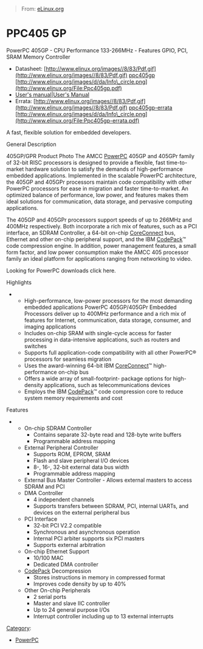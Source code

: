 > From: [eLinux.org](http://eLinux.org/PPC405_GP "http://eLinux.org/PPC405_GP")


# PPC405 GP



PowerPC 405GP - CPU Performance 133-266MHz - Features GPIO, PCI, SRAM
Memory Controller

-   Datasheet:
    [http://www.elinux.org/images//8/83/Pdf.gif](http://www.elinux.org/images//8/83/Pdf.gif)
    [ppc405gp](http://eLinux.org/images/c/cc/Ppc405gp.pdf "Ppc405gp.pdf")
    [http://www.elinux.org/images/d/da/Info\_circle.png](http://www.elinux.org/File:Ppc405gp.pdf)
-   [User's manual|User's
    Manual](https://www.amcc.com/MyAMCC/retrieveDocument/PowerPC/405GP_GPR/PPC405GP_UM2005_v1_02.pdf)
-   Errata:
    [http://www.elinux.org/images//8/83/Pdf.gif](http://www.elinux.org/images//8/83/Pdf.gif)
    [ppc405gp-errata](http://eLinux.org/images/1/1d/Ppc405gp-errata.pdf "Ppc405gp-errata.pdf")
    [http://www.elinux.org/images/d/da/Info\_circle.png](http://www.elinux.org/File:Ppc405gp-errata.pdf)

A fast, flexible solution for embedded developers.

General Description

405GP/GPR Product Photo The AMCC [PowerPC](http://eLinux.org/PowerPC "PowerPC") 405GP and
405GPr family of 32-bit RISC processors is designed to provide a
flexible, fast time-to- market hardware solution to satisfy the demands
of high-performance embedded applications. Implemented in the scalable
PowerPC architecture, the 405GP and 405GPr processors maintain code
compatibility with other PowerPC processors for ease in migration and
faster time-to-market. An optimized balance of performance, low power,
and features makes them ideal solutions for communication, data storage,
and pervasive computing applications.

The 405GP and 405GPr processors support speeds of up to 266MHz and
400MHz respectively. Both incorporate a rich mix of features, such as a
PCI interface, an SDRAM Controller, a 64-bit on-chip
[CoreConnect](http://eLinux.org/CoreConnect "CoreConnect") bus, Ethernet and other
on-chip peripheral support, and the IBM
[CodePack](http://eLinux.org/CodePack "CodePack")™ code compression engine. In addition,
power management features, a small form factor, and low power
consumption make the AMCC 405 processor family an ideal platform for
applications ranging from networking to video.

Looking for PowerPC downloads click here.

Highlights

-   -   High-performance, low-power processors for the most demanding
        embedded applications PowerPC 405GP/405GPr Embedded Processors
        deliver up to 400MHz performance and a rich mix of features for
        Internet, communication, data storage, consumer, and imaging
        applications
    -   Includes on-chip SRAM with single-cycle access for faster
        processing in data-intensive applications, such as routers and
        switches
    -   Supports full application-code compatibility with all other
        PowerPC® processors for seamless migration
    -   Uses the award-winning 64-bit IBM
        [CoreConnect](http://eLinux.org/CoreConnect "CoreConnect")™ high-performance
        on-chip bus
    -   Offers a wide array of small-footprint- package options for
        high-density applications, such as telecommunications devices
    -   Employs the IBM [CodePack](http://eLinux.org/CodePack "CodePack")™ code
        compression core to reduce system memory requirements and cost

Features

-   -   On-chip SDRAM Controller
        -   Contains separate 32-byte read and 128-byte write buffers
        -   Programmable address mapping
    -   External Peripheral Controller
        -   Supports ROM, EPROM, SRAM
        -   Flash and slave peripheral I/O devices
        -   8-, 16-, 32-bit external data bus width
        -   Programmable address mapping
    -   External Bus Master Controller - Allows external masters to
        access SDRAM and PCI
    -   DMA Controller
        -   4 independent channels
        -   Supports transfers between SDRAM, PCI, internal UARTs, and
            devices on the external peripheral bus
    -   PCI Interface
        -   32-bit PCI V2.2 compatible
        -   Synchronous and asynchronous operation
        -   Internal PCI arbiter supports six PCI masters
        -   Supports external arbitration
    -   On-chip Ethernet Support
        -   10/100 MAC
        -   Dedicated DMA controller
    -   [CodePack](http://eLinux.org/CodePack "CodePack") Decompression
        -   Stores instructions in memory in compressed format
        -   Improves code density by up to 40%
    -   Other On-chip Peripherals
        -   2 serial ports
        -   Master and slave IIC controller
        -   Up to 24 general purpose I/Os
        -   Interrupt controller including up to 13 external interrupts


[Category](http://eLinux.org/Special:Categories "Special:Categories"):

-   [PowerPC](http://eLinux.org/Category:PowerPC "Category:PowerPC")


